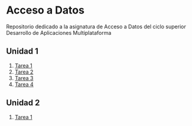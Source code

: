 # Acceso a Datos

Repositorio dedicado a la asignatura de Acceso a Datos del ciclo superior Desarrollo de Aplicaciones Multiplataforma

## Unidad 1

1) [Tarea 1](Unidad1/Tarea1/README.md)
2) [Tarea 2](Unidad1/Tarea2/README.md)
3) [Tarea 3](Unidad1/Tarea3/README.md)
4) [Tarea 4](Unidad1/Tarea4/README.md)


## Unidad 2

1) [Tarea 1](Unidad2/Tarea1/README.md)
